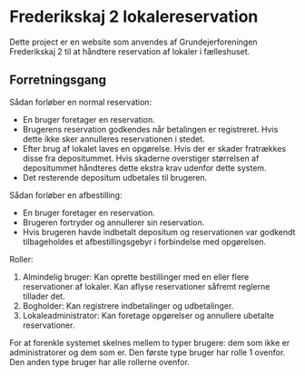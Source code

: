 # Frederikskaj 2 lokalereservation

Dette project er en website som anvendes af Grundejerforeningen Frederikskaj 2 til at håndtere reservation af lokaler i fælleshuset.

## Forretningsgang

Sådan forløber en normal reservation:

- En bruger foretager en reservation.
- Brugerens reservation godkendes når betalingen er registreret. Hvis dette ikke sker annulleres reservationen i stedet.
- Efter brug af lokalet laves en opgørelse. Hvis der er skader fratrækkes disse fra depositummet. Hvis skaderne overstiger størrelsen af depositummet håndteres dette ekstra krav udenfor dette system.
- Det resterende depositum udbetales til brugeren.

Sådan forløber en afbestilling:

- En bruger foretager en reservation.
- Brugeren fortryder og annullerer sin reservation.
- Hvis brugeren havde indbetalt depositum og reservationen var godkendt tilbageholdes et afbestillingsgebyr i forbindelse med opgørelsen.

Roller:

1. Almindelig bruger: Kan oprette bestillinger med en eller flere reservationer af lokaler. Kan aflyse reservationer såfremt reglerne tillader det.
2. Bogholder: Kan registrere indbetalinger og udbetalinger.
3. Lokaleadministrator: Kan foretage opgørelser og annullere ubetalte reservationer.

For at forenkle systemet skelnes mellem to typer brugere: dem som ikke er administratorer og dem som er. Den første type bruger har rolle 1 ovenfor. Den anden type bruger har alle rollerne ovenfor.
